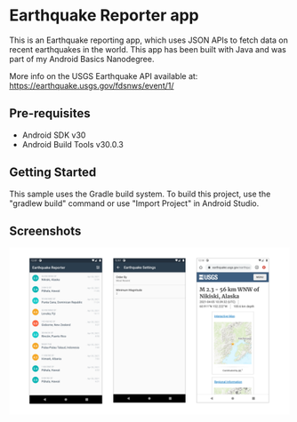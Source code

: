 Earthquake Reporter app
===================================

This is an Earthquake reporting app, which uses JSON APIs to fetch data on recent earthquakes in the world.
This app has been built with Java and was part of my Android Basics Nanodegree.

More info on the USGS Earthquake API available at:
https://earthquake.usgs.gov/fdsnws/event/1/

Pre-requisites
--------------

- Android SDK v30
- Android Build Tools v30.0.3

Getting Started
---------------

This sample uses the Gradle build system. To build this project, use the
"gradlew build" command or use "Import Project" in Android Studio.

Screenshots
---------------

<a href="https://github.com/stefanluiken/earthquake-reporting"><img src="https://github.com/stefanluiken/earthquake-reporting/blob/main/earthquake_reporting.png" title="earthquake-reporting" alt="earthquake-reporting"></a>

